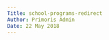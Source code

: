 ```yaml
---
Title: school-programs-redirect
Author: Primoris Admin
Date: 22 May 2018
---
```


<script>document.location.href = "/programs";</script>
